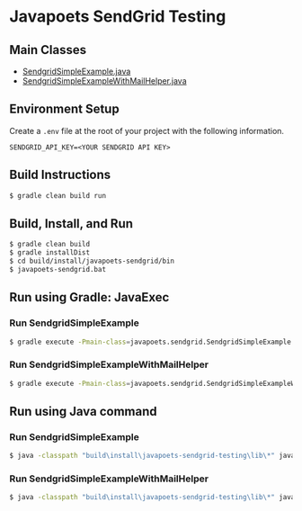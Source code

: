 # Javapoets SendGrid Testing

## Main Classes

- [SendgridSimpleExample.java](src/main/java/javapoets/sendgrid/SendgridSimpleExample.java)
- [SendgridSimpleExampleWithMailHelper.java](src/main/java/javapoets/sendgrid/SendgridSimpleExampleWithMailHelper.java)

## Environment Setup

Create a `.env` file at the root of your project with the following information.

```
SENDGRID_API_KEY=<YOUR SENDGRID API KEY>
```

## Build Instructions

```bash
$ gradle clean build run
```

## Build, Install, and Run
```bash
$ gradle clean build
$ gradle installDist
$ cd build/install/javapoets-sendgrid/bin
$ javapoets-sendgrid.bat
```

## Run using Gradle: JavaExec

### Run SendgridSimpleExample
```bash
$ gradle execute -Pmain-class=javapoets.sendgrid.SendgridSimpleExample -Pmy-args=test@example.com,test@example.com
```

### Run SendgridSimpleExampleWithMailHelper
```bash
$ gradle execute -Pmain-class=javapoets.sendgrid.SendgridSimpleExampleWithMailHelper -Pmy-args=test@example.com,test@example.com
```

## Run using Java command

### Run SendgridSimpleExample
```bash
$ java -classpath "build\install\javapoets-sendgrid-testing\lib\*" javapoets.sendgrid.SendgridSimpleExample test@example.com test@example.com
```

### Run SendgridSimpleExampleWithMailHelper
```bash
$ java -classpath "build\install\javapoets-sendgrid-testing\lib\*" javapoets.sendgrid.SendgridSimpleExampleWithMailHelper test@example.com test@example.com
```
